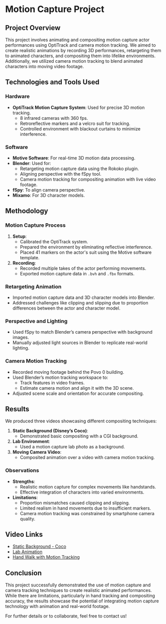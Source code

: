 # Motion Capture Project

## Project Overview
This project involves animating and compositing motion capture actor performances using OptiTrack and camera motion tracking. We aimed to create realistic animations by recording 3D performances, retargeting them to animated characters, and compositing them into lifelike environments. Additionally, we utilized camera motion tracking to blend animated characters into moving video footage.

## Technologies and Tools Used

### Hardware
- **OptiTrack Motion Capture System**: Used for precise 3D motion tracking.
  - 8 infrared cameras with 360 fps.
  - Retroreflective markers and a velcro suit for tracking.
  - Controlled environment with blackout curtains to minimize interference.

### Software
- **Motive Software**: For real-time 3D motion data processing.
- **Blender**: Used for:
  - Retargeting motion capture data using the Rokoko plugin.
  - Aligning perspective with the fSpy tool.
  - Camera motion tracking for compositing animation with live video footage.
- **fSpy**: To align camera perspective.
- **Mixamo**: For 3D character models.

## Methodology

### Motion Capture Process
1. **Setup**:
   - Calibrated the OptiTrack system.
   - Prepared the environment by eliminating reflective interference.
   - Placed 41 markers on the actor's suit using the Motive software template.
2. **Recording**:
   - Recorded multiple takes of the actor performing movements.
   - Exported motion capture data in `.bvh` and `.fbx` formats.

### Retargeting Animation
- Imported motion capture data and 3D character models into Blender.
- Addressed challenges like clipping and slipping due to proportion differences between the actor and character model.

### Perspective and Lighting
- Used fSpy to match Blender’s camera perspective with background images.
- Manually adjusted light sources in Blender to replicate real-world lighting.

### Camera Motion Tracking
- Recorded moving footage behind the Povo 0 building.
- Used Blender’s motion tracking workspace to:
  - Track features in video frames.
  - Estimate camera motion and align it with the 3D scene.
- Adjusted scene scale and orientation for accurate compositing.

## Results
We produced three videos showcasing different compositing techniques:
1. **Static Background (Disney’s Coco)**:
   - Demonstrated basic compositing with a CGI background.
2. **Lab Environment**:
   - Used a motion capture lab photo as a background.
3. **Moving Camera Video**:
   - Composited animation over a video with camera motion tracking.

### Observations
- **Strengths**:
  - Realistic motion capture for complex movements like handstands.
  - Effective integration of characters into varied environments.
- **Limitations**:
  - Proportion mismatches caused clipping and slipping.
  - Limited realism in hand movements due to insufficient markers.
  - Camera motion tracking was constrained by smartphone camera quality.

## Video Links
- [Static Background - Coco](https://drive.google.com/open?id=1oXqrIyWFxud3ANy0RwxZl7gLI2DL3CoF)
- [Lab Animation](https://drive.google.com/open?id=1jHLMiKImHm36xN7NJFEOsI4GYL9qZzbX)
- [Hand Walk with Motion Tracking](https://drive.google.com/open?id=1Sx3i5IR66V3tTN4D8HekCtMqTNtvnp5c)

## Conclusion
This project successfully demonstrated the use of motion capture and camera tracking techniques to create realistic animated performances. While there are limitations, particularly in hand tracking and compositing accuracy, the results showcase the potential of integrating motion capture technology with animation and real-world footage.

For further details or to collaborate, feel free to contact us!

